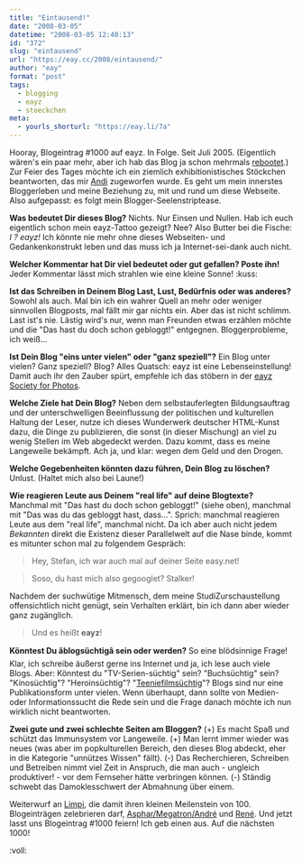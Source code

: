 ```yaml
---
title: "Eintausend!"
date: "2008-03-05"
datetime: "2008-03-05 12:40:13"
id: "372"
slug: "eintausend"
url: "https://eay.cc/2008/eintausend/"
author: "eay"
format: "post"
tags:
  - blogging
  - eayz
  - stoeckchen
meta:
  - yourls_shorturl: "https://eay.li/7a"
---
```


Hooray, Blogeintrag #1000 auf eayz. In Folge. Seit Juli 2005. (Eigentlich wären's ein paar mehr, aber ich hab das Blog ja schon mehrmals [rebootet](http://eay.cc/blog/2005/07/rebooting_this.shtml).) Zur Feier des Tages möchte ich ein ziemlich exhibitionistisches Stöckchen beantworten, das mir [Andi](http://www.andisblog.de/2008/02/10/stoeckchen-mein-blog-und-bedeutung-und-so/) zugeworfen wurde. Es geht um mein innerstes Bloggerleben und meine Beziehung zu, mit und rund um diese Webseite. Also aufgepasst: es folgt mein Blogger-Seelenstriptease.

**Was bedeutet Dir dieses Blog?** Nichts. Nur Einsen und Nullen. Hab ich euch eigentlich schon mein eayz-Tattoo gezeigt? Nee? Also Butter bei die Fische: _I ? eayz!_ Ich könnte nie mehr ohne dieses Webseiten- und Gedankenkonstrukt leben und das muss ich ja Internet-sei-dank auch nicht.

**Welcher Kommentar hat Dir viel bedeutet oder gut gefallen? Poste ihn!** Jeder Kommentar lässt mich strahlen wie eine kleine Sonne! :kuss:

**Ist das Schreiben in Deinem Blog Last, Lust, Bedürfnis oder was anderes?** Sowohl als auch. Mal bin ich ein wahrer Quell an mehr oder weniger sinnvollen Blogposts, mal fällt mir gar nichts ein. Aber das ist nicht schlimm. Last ist's nie. Lästig wird's nur, wenn man Freunden etwas erzählen möchte und die "Das hast du doch schon gebloggt!" entgegnen. Bloggerprobleme, ich weiß...

**Ist Dein Blog "eins unter vielen" oder "ganz speziell"?** Ein Blog unter vielen? Ganz speziell? Blog? Alles Quatsch: eayz ist eine Lebenseinstellung! Damit auch ihr den Zauber spürt, empfehle ich das stöbern in der [eayz Society for Photos](http://www.flickr.com/groups/eayz/pool/).

**Welche Ziele hat Dein Blog?** Neben dem selbstauferlegten Bildungsauftrag und der unterschwelligen Beeinflussung der politischen und kulturellen Haltung der Leser, nutze ich dieses Wunderwerk deutscher HTML-Kunst dazu, die Dinge zu publizieren, die sonst (in dieser Mischung) an viel zu wenig Stellen im Web abgedeckt werden. Dazu kommt, dass es meine Langeweile bekämpft. Ach ja, und klar: wegen dem Geld und den Drogen.

**Welche Gegebenheiten könnten dazu führen, Dein Blog zu löschen?** Unlust. (Haltet mich also bei Laune!)

**Wie reagieren Leute aus Deinem "real life" auf deine Blogtexte?** Manchmal mit "Das hast du doch schon gebloggt!" (siehe oben), manchmal mit "Das was du das gebloggt hast, dass...". Sprich: manchmal reagieren Leute aus dem "real life", manchmal nicht. Da ich aber auch nicht jedem _Bekannten_ direkt die Existenz dieser Parallelwelt auf die Nase binde, kommt es mitunter schon mal zu folgendem Gespräch:

> Hey, Stefan, ich war auch mal auf deiner Seite easy.net!

> Soso, du hast mich also gegooglet? Stalker!

Nachdem der suchwütige Mitmensch, dem meine StudiZurschaustellung offensichtlich nicht genügt, sein Verhalten erklärt, bin ich dann aber wieder ganz zugänglich.

> Und es heißt **eayz**!

**Könntest Du âblogsüchtigâ sein oder werden?** So eine blödsinnige Frage! Klar, ich schreibe äußerst gerne ins Internet und ja, ich lese auch viele Blogs. Aber: Könntest du "TV-Serien-süchtig" sein? "Buchsüchtig" sein? "Kinosüchtig"? "Heroinsüchtig"? "[Teeniefilmsüchtig](http://twitter.com/Limpi/statuses/766115372)"? Blogs sind nur eine Publikationsform unter vielen. Wenn überhaupt, dann sollte von Medien- oder Informationssucht die Rede sein und die Frage danach möchte ich nun wirklich nicht beantworten.

**Zwei gute und zwei schlechte Seiten am Bloggen?** (+) Es macht Spaß und schützt das Immunsystem vor Langeweile. (+) Man lernt immer wieder was neues (was aber im popkulturellen Bereich, den dieses Blog abdeckt, eher in die Kategorie "unnützes Wissen" fällt). (-) Das Recherchieren, Schreiben und Betreiben nimmt viel Zeit in Anspruch, die man auch - ungleich produktiver! - vor dem Fernseher hätte verbringen können. (-) Ständig schwebt das Damoklesschwert der Abmahnung über einem.

Weiterwurf an [Limpi](http://spaetz.eayz.net/), die damit ihren kleinen Meilenstein von 100. Blogeinträgen zelebrieren darf, [Asphar/Megatron/André](http://so-war-das-damals.de/) und [René](http://pollution.wmw.cc/). Und jetzt lasst uns Blogeintrag #1000 feiern! Ich geb einen aus. Auf die nächsten 1000!

:voll:
